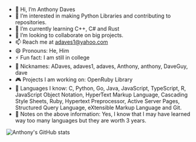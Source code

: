 

- 👋 Hi, I’m Anthony Daves
- 👀 I’m interested in making Python Libraries and contributing to repositories.
- 🌱 I’m currently learning C++, C# and Rust
- 💞️ I’m looking to collaborate on big projects.
- 📫 Reach me at  adaves1@yahoo.com
- 😄 Pronouns: He, Him
- ⚡ Fun fact: I am still in college
- 📛 Nicknames: ADaves, adaves1, adaves, Anthony, anthony, DaveGuy, dave
- 🎮 Projects I am working on: OpenRuby Library
- 📖 Languages I know: C, Python, Go, Java, JavaScript, TypeScript, R, JavaScript Object Notation, HyperText Markup Language, Cascading Style Sheets, Ruby,                                 Hypertext Preprocessor, Active Server Pages, Structured Query Language, eXtensible Markup Language and Git.
- 📓 Notes on the above information: Yes, I know that I may have learned way too many languages but they are worth 3 years.
  

![Anthony's GitHub stats](https://github-readme-stats.vercel.app/api?username=adaves1&show=reviews,discussions_started,discussions_answered,prs_merged,prs_merged_percentage)
<!---
Kuagweer/Kuagweer is a ✨ special ✨ repository because its `README.md` (this file) appears on your GitHub profile.
You can click the Preview link to take a look at your changes.
--->
